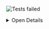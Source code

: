 ![Tests failed](https://img.shields.io/badge/tests-1%20passed%2C%204%20failed%2C%201%20skipped-critical)

<details><summary>Open Details</summary>
<p>

## ❌️ <a id='user-content-r0' href='#r0'>fixtures/jest-junit.xml</a>
|Total|Passed|Failed|Skipped|Time|
|---:|---:|---:|---:|---:|
|6|1✔️|4❌️|1✖️|1s|

<details><summary>Open Suit Details</summary>
<p>

|Test suite|Passed|Failed|Skipped|Time|
|:---|---:|---:|---:|---:|
|[__tests__\main.test.js](#r0s0)|1✅|3❌️|-|486ms|
|[__tests__\second.test.js](#r0s1)|-|1❌️|1⚪|82ms|

</p>
</details>


<details><summary>Open Tests Detail</summary>
<p>

#### ❌️ <a id='user-content-r0s0' href='#r0s0'>__tests__\main.test.js</a>
```
Test 1
  ✅ Passing test
Test 1 › Test 1.1
  ❌️ Failing test
	Error: expect(received).toBeTruthy()
  ❌️ Exception in target unit
	Error: Some error
Test 2
  ❌️ Exception in test
	Error: Some error
```
#### ❌️ <a id='user-content-r0s1' href='#r0s1'>__tests__\second.test.js</a>
```
❌️ Timeout test
	: Timeout - Async callback was not invoked within the 1 ms timeout specified by jest.setTimeout.Timeout - Async callback was not invoked within the 1 ms timeout specified by jest.setTimeout.Error:
⚪ Skipped test
```

</p>
</details>


</p>
</details>
